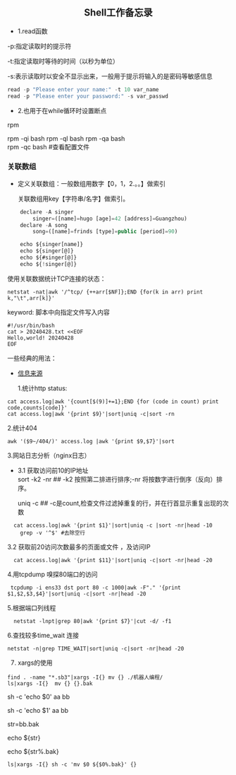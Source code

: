 ## <center>Shell工作备忘录</center>

- 1.read函数

 -p:指定读取时的提示符<p/>
 -t:指定读取时等待的时间（以秒为单位）</p>
 -s:表示读取时以安全不显示出来，一般用于提示将输入的是密码等敏感信息 </p>
```javascript
read -p "Please enter your name:" -t 10 var_name  
read -p "Please enter your password:" -s var_passwd
```

- 2.也用于在while循环时设置断点

rpm 

rpm -qi bash
rpm -ql bash
rpm -qa bash	
rpm -qc bash #查看配置文件


### 关联数组

* 定义关联数组：一般数组用数字【0，1，2.。。】做索引 </p>
            关联数组用key【字符串/名字】做索引。

``` javascript
	declare -A singer
		singer=([name]=hugo [age]=42 [address]=Guangzhou)
	declare -A song
		song=([name]=frinds [type]=public [period]=90)

	echo ${singer[name]}
	echo ${singer[@]}
	echo ${#singer[@]}
	echo ${!singer[@]}

```
使用关联数据统计TCP连接的状态：
``` 
netstat -nat|awk '/^tcp/ {++arr[$NF]};END {for(k in arr) print k,"\t",arr[k]}' 
```


keyword: 脚本中向指定文件写入内容
```
#!/usr/bin/bash
cat > 20240428.txt <<EOF
Hello,world! 20240428
EOF
```
一些经典的用法：
* [信息来源](https://blog.csdn.net/m0_52165864/article/details/126291551) </p>
1.统计http status:
```
cat access.log|awk '{count[$(9)]+=1};END {for (code in count) print code,counts[code]}'
cat access.log|awk '{print $9}'|sort|uniq -c|sort -rn
```
2.统计404
```
awk '($9~/404/)' access.log |awk '{print $9,$7}'|sort
```
3.网站日志分析（nginx日志）
 - 3.1 获取访问前10的IP地址 <br>
  	sort -k2 -nr ## -k2 按照第二排进行排序;-nr 将按数字进行倒序（反向）排序。</p>
  	uniq -c ## -c是count,检查文件过滤掉重复的行，并在行首显示重复出现的次数 </p>
```
  cat access.log|awk '{print $1}'|sort|uniq -c |sort -nr|head -10
  	grep -v '^$' #去除空行
```
  3.2 获取前20访问次数最多的页面或文件 ，及访问IP
```
  cat access.log|awk '{print $11}'|sort|uniq -c|sort -nr|head -20
```
 4.用tcpdump 嗅探80端口的访问
``` 
 tcpdump -i ens33 dst port 80 -c 1000|awk -F"." '{print $1,$2,$3,$4}'|sort|uniq -c|sort -nr|head -20
``` 
5.根据端口列线程
```
  netstat -lnpt|grep 80|awk '{print $7}'|cut -d/ -f1
``` 
6.查找较多time_wait 连接
``` 
netstat -n|grep TIME_WAIT|sort|uniq -c|sort -nr|head -20
```

7. xargs的使用
```
find . -name "*.sb3"|xargs -I{} mv {} ./机器人编程/
ls|xargs -I{}  mv {} {}.bak
```
sh -c 'echo $0' aa bb 

sh -c 'echo $1' aa bb

str=bb.bak

echo ${str}

echo ${str%.bak}
```
ls|xargs -I{} sh -c 'mv $0 ${$0%.bak}' {}
```





  
